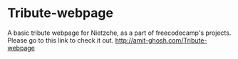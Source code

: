 # Tribute-webpage
A basic tribute webpage for Nietzche, as a part of freecodecamp's projects. 
Please go to this link to check it out. 
http://amit-ghosh.com/Tribute-webpage
